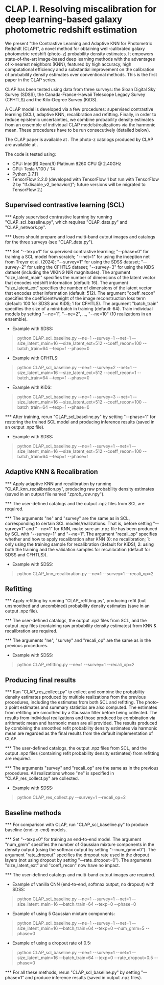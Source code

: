 # CLAP. I. Resolving miscalibration for deep learning-based galaxy photometric redshift estimation

We present "the Contrastive Learning and Adaptive KNN for Photometric Redshift (CLAP)", a novel method for obtaining well-calibrated galaxy photometric redshift (photo-z) probability density estimates. It empowers state-of-the-art image-based deep learning methods with the advantages of k-nearest neighbors (KNN), featured by high accuracy, high computational efficiency and a substantial improvement on the calibration of probability density estimates over conventional methods. This is the first paper in the CLAP series.

CLAP has been tested using data from three surveys: the Sloan Digital Sky Survey (SDSS), the Canada-France-Hawaii Telescope Legacy Survey (CFHTLS) and the Kilo-Degree Survey (KiDS).

A CLAP model is developed via a few procedures: supervised contrastive learning (SCL), adaptive KNN, recalibration and refitting. Finally, in order to reduce epistemic uncertainties, we combine probability density estimates from an ensemble of individual CLAP models/realizations via the harmonic mean. These procedures have to be run consecutively (detailed below).

The CLAP paper is available at .
The photo-z catalogs produced by CLAP are available at .

The code is tested using:
- CPU: Intel(R) Xeon(R) Platinum 8260 CPU @ 2.40GHz
- GPU: Tesla V100 / T4
- Python 3.7.11
- TensorFlow 2.2.0 (developed with TensorFlow 1 but run with TensorFlow 2 by "tf.disable_v2_behavior()"; future versions will be migrated to TensorFlow 2.)

## Supervised contrastive learning (SCL)

*** Apply supervised contrastive learning by running "CLAP_scl_baseline.py", which requires "CLAP_data.py" and "CLAP_network.py".

*** Users should prepare and load multi-band cutout images and catalogs for the three surveys (see "CLAP_data.py").

*** Set "--texp=1" for supervised contrastive learning; "--phase=0" for training a SCL model from scratch; "--net=1" for using the inception net from Treyer et al. (2024); "--survey=1" for using the SDSS dataset; "--survey=2" for using the CFHTLS dataset; "--survey=3" for using the KiDS dataset (including the VIKING NIR magnitudes). The argument "size_latent_main" specifies the number of dimensions of the latent vector that encodes redshift information (default: 16). The argument "size_latent_ext" specifies the number of dimensions of the latent vector that encodes other information (default: 512). The argument "coeff_recon" specifies the coefficient/weight of the image reconstruction loss term (default: 100 for SDSS and KiDS; 1 for CFHTLS). The argument "batch_train" specifies the size of a mini-batch in training (default: 64). Train individual models by setting "--ne=1", "--ne=2", …, "--ne=10" (10 realizations in an ensemble). 

- Example with SDSS:
> python CLAP_scl_baseline.py --ne=1 --survey=1 --net=1 --size_latent_main=16 --size_latent_ext=512 --coeff_recon=100 --batch_train=64 --texp=1 --phase=0

- Example with CFHTLS:
> python CLAP_scl_baseline.py --ne=1 --survey=2 --net=1 --size_latent_main=16 --size_latent_ext=512 --coeff_recon=1 --batch_train=64 --texp=1 --phase=0

- Example with KiDS:
> python CLAP_scl_baseline.py --ne=1 --survey=3 --net=1 --size_latent_main=16 --size_latent_ext=512 --coeff_recon=100 --batch_train=64 --texp=1 --phase=0

*** After training, rerun "CLAP_scl_baseline.py" by setting "--phase=1" for restoring the trained SCL model and producing inference results (saved in an output .npz file).

- Example with SDSS:
> python CLAP_scl_baseline.py --ne=1 --survey=1 --net=1 --size_latent_main=16 --size_latent_ext=512 --coeff_recon=100 --batch_train=64 --texp=1 --phase=1

## Adaptive KNN & Recalibration

*** Apply adaptive KNN and recalibration by running "CLAP_knn_recalibration.py", producing raw probability density estimates (saved in an output file named "*_zprob_raw_*.npy").

*** The user-defined catalogs and the output .npz files from SCL are required.
 
*** The arguments "ne" and "survey" are the same as in SCL, corresponding to certain SCL models/realizations. That is, before setting "--survey=1" and "--ne=1" for KNN, make sure an .npz file has been produced by SCL with "--survey=1" and "--ne=1". The argument "recali_op" specifies whether and how to apply recalibration after KNN (0: no recalibration; 1: only using the training sample for recalibration (default for KiDS); 2: using both the training and the validation samples for recalibration (default for SDSS and CFHTLS)).

- Example with SDSS:
> python CLAP_knn_recalibration.py --ne=1 --survey=1 --recali_op=2

## Refitting

*** Apply refitting by running "CLAP_refitting.py", producing refit (but unsmoothed and uncombined) probability density estimates (save in an output .npz file).

*** The user-defined catalogs, the output .npz files from SCL, and the output .npy files (containing raw probability density estimates) from KNN & recalibration are required.

*** The arguments "ne", "survey" and "recali_op" are the same as in the previous procedures.

- Example with SDSS:
> python CLAP_refitting.py --ne=1 --survey=1 --recali_op=2

## Producing final results

*** Run "CLAP_res_collect.py" to collect and combine the probability density estimates produced by multiple realizations from the previous procedures, including the estimates from both SCL and refitting. The photo-z point estimates and summary statistics are also computed. The estimates from refitting are smoothed by a Gaussian filter before being collected. The results from individual realizations and those produced by combination via arithmetic mean and harmonic mean are all provided. The results produced by combining the smoothed refit probability density estimates via harmonic mean are regarded as the final results from the default implementation of CLAP.

*** The user-defined catalogs, the output .npz files from SCL, and the output .npz files (containing refit probability density estimates) from refitting are required.

*** The arguments "survey" and "recali_op" are the same as in the previous procedures. All realizations whose "ne" is specified in "CLAP_res_collect.py" are collected.

- Example with SDSS:
> python CLAP_res_collect.py --survey=1 --recali_op=2

## Baseline methods

*** For comparison with CLAP, run "CLAP_scl_baseline.py" to produce baseline (end-to-end) models.

*** Set "--texp=0" for training an end-to-end model. The argument "num_gmm" specifies the number of Gaussian mixture components in the density output (using the softmax output by setting "--num_gmm=0”). The argument "rate_dropout" specifies the dropout rate used in the dropout layers (not using dropout by setting "--rate_dropout=0”). The arguments "size_latent_ext" and "coeff_recon" now have no impact.

*** The user-defined catalogs and multi-band cutout images are required.

- Example of vanilla CNN (end-to-end, softmax output, no dropout) with SDSS:
> python CLAP_scl_baseline.py --ne=1 --survey=1 --net=1 --size_latent_main=16 --batch_train=64 --texp=0 --phase=0

- Example of using 5 Gaussian mixture components:
> python CLAP_scl_baseline.py --ne=1 --survey=1 --net=1 --size_latent_main=16 --batch_train=64 --texp=0 --num_gmm=5 --phase=0

- Example of using a dropout rate of 0.5:
> python CLAP_scl_baseline.py --ne=1 --survey=1 --net=1 --size_latent_main=16 --batch_train=64 --texp=0 --rate_dropout=0.5 --phase=0

*** For all these methods, rerun "CLAP_scl_baseline.py" by setting "--phase=1" and produce inference results (saved in output .npz files).
